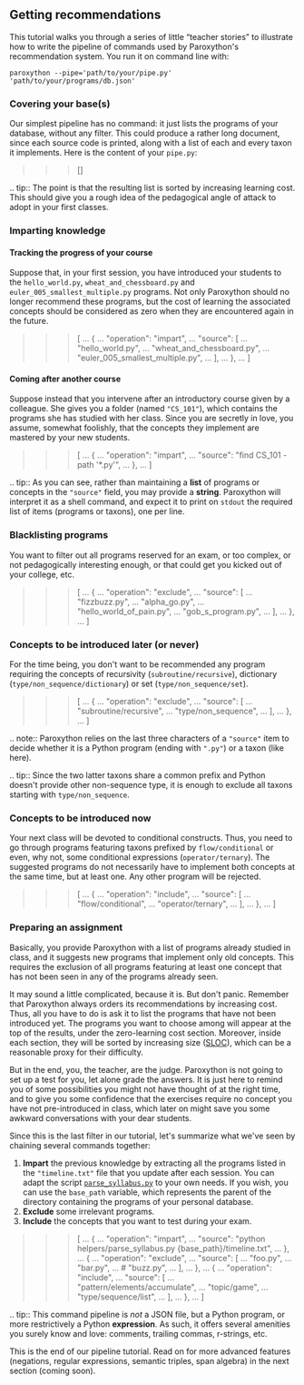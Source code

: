 ## Getting recommendations

This tutorial walks you through a series of little “teacher stories” to illustrate how to write
the pipeline of commands used by Paroxython's recommendation system. You run it on command line
with:

```shell
paroxython --pipe='path/to/your/pipe.py' 'path/to/your/programs/db.json'
```

### Covering your base(s)

Our simplest pipeline has no command: it just lists the programs of your database, without any
filter. This could produce a rather long document, since each source code is printed, along with a
list of each and every taxon it implements. Here is the content of your `pipe.py`:

>>> []

.. tip::
    The point is that the resulting list is sorted by increasing learning cost. This should give
    you a rough idea of the pedagogical angle of attack to adopt in your first classes.

### Imparting knowledge

#### Tracking the progress of your course

Suppose that, in your first session, you have introduced your students to the `hello_world.py`,
`wheat_and_chessboard.py` and `euler_005_smallest_multiple.py` programs. Not only Paroxython should
no longer recommend these programs, but the cost of learning the associated concepts should be
considered as zero when they are encountered again in the future.

>>> [
...     {
...         "operation": "impart",
...         "source": [
...             "hello_world.py",
...             "wheat_and_chessboard.py",
...             "euler_005_smallest_multiple.py",
...         ],
...     },
... ]

#### Coming after another course

Suppose instead that you intervene after an introductory course given by a colleague. She gives you a
folder (named `"CS_101"`), which contains the programs she has studied with her class. Since you
are secretly in love, you assume, somewhat foolishly, that the concepts they implement are mastered
by your new students.

>>> [
...     {
...         "operation": "impart",
...         "source": "find CS_101 -path '*.py'",
...     },
... ]

.. tip::
    As you can see, rather than maintaining a **list** of programs or concepts in the `"source"`
    field, you may provide a **string**. Paroxython will interpret it as a shell command, and
    expect it to print on `stdout` the required list of items (programs or taxons), one per line.

### Blacklisting programs

You want to filter out all programs reserved for an exam, or too complex, or not pedagogically
interesting enough, or that could get you kicked out of your college, etc.

>>> [
...     {
...         "operation": "exclude",
...         "source": [
...             "fizzbuzz.py",
...             "alpha_go.py",
...             "hello_world_of_pain.py",
...             "gob_s_program.py",
...         ],
...     },
... ]

### Concepts to be introduced later (or never)

For the time being, you don't want to be recommended any program requiring the concepts of
recursivity (`subroutine/recursive`), dictionary (`type/non_sequence/dictionary`) or set
(`type/non_sequence/set`).

>>> [
...     {
...         "operation": "exclude",
...         "source": [
...             "subroutine/recursive",
...             "type/non_sequence",
...         ],
...     },
... ]

.. note::
    Paroxython relies on the last three characters of a `"source"` item to decide whether it is a
    Python program (ending with `".py"`) or a taxon (like here).

.. tip::
    Since the two latter taxons share a common prefix and Python doesn't provide other non-sequence
    type, it is enough to exclude all taxons starting with `type/non_sequence`.

### Concepts to be introduced now

Your next class will be devoted to conditional constructs. Thus, you need to go through programs
featuring taxons prefixed by `flow/conditional` or even, why not, some conditional expressions
(`operator/ternary`). The suggested programs do not necessarily have to implement both concepts at
the same time, but at least one. Any other program will be rejected.

>>> [
...     {
...         "operation": "include",
...         "source": [
...             "flow/conditional",
...             "operator/ternary",
...         ],
...     },
... ]

### Preparing an assignment

Basically, you provide Paroxython with a list of programs already studied in class, and it suggests
new programs that implement only old concepts. This requires the exclusion of all programs
featuring at least one concept that has not been seen in any of the programs already seen.

It may sound a little complicated, because it is. But don't panic. Remember that Paroxython always
orders its recommendations by increasing cost. Thus, all you have to do is ask it to list the
programs that have not been introduced yet. The programs you want to choose among will appear at
the top of the results, under the zero-learning cost section. Moreover, inside each section, they
will be sorted by increasing size ([SLOC](https://en.wikipedia.org/wiki/Source_lines_of_code)),
which can be a reasonable proxy for their difficulty.

But in the end, you, the teacher, are the judge. Paroxython is not going to set up a test for you,
let alone grade the answers. It is just here to remind you of some possibilities you might not have
thought of at the right time, and to give you some confidence that the exercises require no concept
you have not pre-introduced in class, which later on might save you some awkward conversations with
your dear students.

Since this is the last filter in our tutorial, let's summarize what we've seen by chaining several
commands together:

1. **Impart** the previous knowledge by extracting all the programs listed in the `"timeline.txt"`
   file that you update after each session. You can adapt the script
   [`parse_syllabus.py`](https://github.com/laowantong/paroxython/blob/master/paroxython/helpers/parse_syllabus.py)
   to your own needs. If you wish, you can use the `base_path` variable, which represents the
   parent of the directory containing the programs of your personal database.
2. **Exclude** some irrelevant programs.
3. **Include** the concepts that you want to test during your exam.

>>> [
...     {
...         "operation": "impart",
...         "source": "python helpers/parse_syllabus.py {base_path}/timeline.txt",
...     },
...     {
...         "operation": "exclude",
...         "source": [
...             "foo.py",
...             "bar.py",
...             # "buzz.py",
...         ],
...     },
...     {
...         "operation": "include",
...         "source": [
...             "pattern/elements/accumulate",
...             "topic/game",
...             "type/sequence/list",
...         ],
...     },
... ]

.. tip::
    This command pipeline is _not_ a JSON file, but a Python program, or more restrictively a
    Python **expression**. As such, it offers several amenities you surely know and love: comments,
    trailing commas, r-strings, etc.

This is the end of our pipeline tutorial. Read on for more advanced features (negations, regular
expressions, semantic triples, span algebra) in the next section (coming soon).
